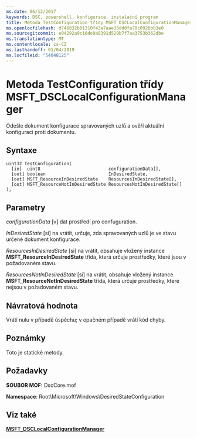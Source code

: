 ```yaml
---
ms.date: 06/12/2017
keywords: DSC, powershell, konfigurace, instalační program
title: Metoda TestConfiguration třídy MSFT_DSCLocalConfigurationManager
ms.openlocfilehash: d746832b01310f43a7aae33dd0fa70c0928bb3e0
ms.sourcegitcommit: e04292a9c10de9a8391d529b7f7aa3753b362dbe
ms.translationtype: MT
ms.contentlocale: cs-CZ
ms.lasthandoff: 01/04/2019
ms.locfileid: "54048125"
---
```

# <a name="testconfiguration-method-of-the-msftdsclocalconfigurationmanager-class"></a>Metoda TestConfiguration třídy MSFT_DSCLocalConfigurationManager

Odešle dokument konfigurace spravovaných uzlů a ověří aktuální konfiguraci proti dokumentu.

## <a name="syntax"></a>Syntaxe

```mof
uint32 TestConfiguration(
  [in]  uint8                          configurationData[],
  [out] boolean                        InDesiredState,
  [out] MSFT_ResourceInDesiredState    ResourcesInDesiredState[],
  [out] MSFT_ResourceNotInDesiredState ResourcesNotInDesiredState[]
);
```

## <a name="parameters"></a>Parametry

*configurationData* \[v\] dat prostředí pro confuguration.

*InDesiredState* \[si\] na vrátit, určuje, zda spravovaných uzlů je ve stavu určené dokument konfigurace.

*ResourcesInDesiredState* \[si\] na vrátit, obsahuje vložený instance **MSFT_ResourceInDesiredState** třída, která určuje prostředky, které jsou v požadovaném stavu.

*ResourcesNotInDesiredState* \[si\] na vrátit, obsahuje vložený instance **MSFT_ResourceNotInDesiredState** třída, která určuje prostředky, které nejsou v požadovaném stavu.

## <a name="return-value"></a>Návratová hodnota

Vrátí nulu v případě úspěchu; v opačném případě vrátí kód chyby.

## <a name="remarks"></a>Poznámky

Toto je statické metody.

## <a name="requirements"></a>Požadavky

**SOUBOR MOF:** DscCore.mof

**Namespace**: Root\Microsoft\Windows\DesiredStateConfiguration

## <a name="see-also"></a>Viz také

[**MSFT_DSCLocalConfigurationManager**](msft-dsclocalconfigurationmanager.md)